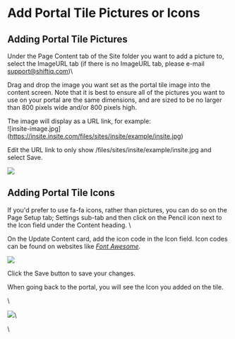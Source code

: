 # Add Portal Tile Pictures or Icons

## Adding Portal Tile Pictures

Under the Page Content tab of the Site folder you want to add a picture to, select the ImageURL tab (if there is no ImageURL tab, please e-mail [support@shiftiq.com](mailto:support@shiftiq.com))\


Drag and drop the image you want set as the portal tile image into the content screen. Note that it is best to ensure all of the pictures you want to use on your portal are the same dimensions, and are sized to be no larger than 800 pixels wide and/or 800 pixels high.

The image will display as a URL link, for example:\
!\[insite-image.jpg]\(https://insite.insite.com/files/sites/insite/example/insite.jpg)

Edit the URL link to only show /files/sites/insite/example/insite.jpg and select Save.

![](https://e02.insite.com/files/sites/global/tile-pics/portal-tile.png)

## Adding Portal Tile Icons

If you'd prefer to use fa-fa icons, rather than pictures, you can do so on the Page Setup tab; Settings sub-tab and then click on the Pencil icon   next to the Icon field under the Content heading. \


On the Update Content card, add the icon code in the Icon field. Icon codes can be found on websites like [_Font Awesome_](https://fontawesome.com/v5/search)_._

![](https://e02.insite.com/files/web/bc03a342-fc83-4fe9-946c-af900134fadd/icon-1.png)

Click the Save button to save your changes.

When going back to the portal, you will see the Icon you added on the tile.

\


![](https://e02.insite.com/files/web/bc03a342-fc83-4fe9-946c-af900134fadd/icon-2.png)\


\
